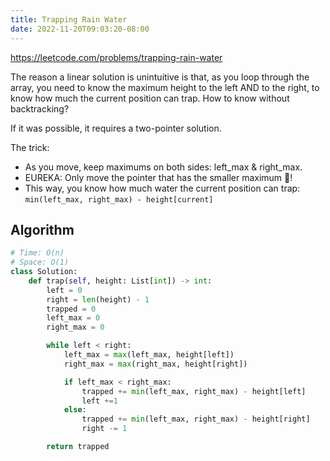 ```yaml
---
title: Trapping Rain Water
date: 2022-11-20T09:03:20-08:00
---
```


https://leetcode.com/problems/trapping-rain-water

The reason a linear solution is unintuitive is that, as you loop through the array, you need to know the maximum height
to the left AND to the right, to know how much the current position can trap. How to know without backtracking?

If it was possible, it requires a two-pointer solution.

The trick:
- As you move, keep maximums on both sides: left_max & right_max.
- EUREKA: Only move the pointer that has the smaller maximum 🤯!
- This way, you know how much water the current position can trap: `min(left_max, right_max) - height[current]`


## Algorithm

```python
# Time: O(n)
# Space: O(1)
class Solution:
    def trap(self, height: List[int]) -> int:
        left = 0
        right = len(height) - 1
        trapped = 0
        left_max = 0
        right_max = 0

        while left < right:
            left_max = max(left_max, height[left])
            right_max = max(right_max, height[right])

            if left_max < right_max:
                trapped += min(left_max, right_max) - height[left]
                left +=1
            else:
                trapped += min(left_max, right_max) - height[right]
                right -= 1

        return trapped
```



